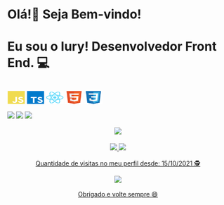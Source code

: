  # Olá!:wave: Seja Bem-vindo!
 # Eu sou o Iury! Desenvolvedor Front End. :computer:
 

  <div style="display: inline_block"><br>
  <img align="center" alt="iury-Js" height="30" width="40" src="https://raw.githubusercontent.com/devicons/devicon/master/icons/javascript/javascript-plain.svg">
  <img align="center" alt="iury-Ts" height="30" width="40" src="https://raw.githubusercontent.com/devicons/devicon/master/icons/typescript/typescript-plain.svg">
  <img align="center" alt="iury-React" height="30" width="40" src="https://raw.githubusercontent.com/devicons/devicon/master/icons/react/react-original.svg">
  <img align="center" alt="iury-HTML" height="30" width="40" src="https://raw.githubusercontent.com/devicons/devicon/master/icons/html5/html5-original.svg">
  <img align="center" alt="iury-CSS" height="30" width="40" src="https://raw.githubusercontent.com/devicons/devicon/master/icons/css3/css3-original.svg">      
 </div>
 
 <br/>
  <div>
  <a href="https://instagram.com/iurymagano" target="_blank"><img src="https://img.shields.io/badge/-Instagram-%23E4405F?style=for-the-badge&logo=instagram&logoColor=white" target="_blank"></a>
 	<a href="https://www.linkedin.com/in/iury-magano-68478a194" target="_blank"><img src="https://img.shields.io/badge/-LinkedIn-%230077B5?style=for-the-badge&logo=linkedin&logoColor=white" target="_blank"></a> 
   <a href = "mailto:iurymagano17@live.com"><img src="https://img.shields.io/badge/-Email-%23333?style=for-the-badge&logo=email&logoColor=white" target="_blank"></a>
  </div>
  <br/>
  
<div align="center">
<img src="https://user-images.githubusercontent.com/88015937/155915790-2d2d7ede-4702-438b-a8f4-e2d78e7df1fc.gif" width="400px" />
</div>
  <br/>
  
<div align="center">
  <a href="https://github.com/iurymagano">
  <img height="180em" src="https://github-readme-stats.vercel.app/api?username=iurymagano&show_icons=true&theme=onedark&include_all_commits=true&count_private=true"/>
  <img height="180em" src="https://github-readme-stats.vercel.app/api/top-langs/?username=iurymagano&layout=compact&langs_count=7&theme=dark"/>
</div>

  <br/>


 <div align="center">
 Quantidade de visitas no meu perfil desde: 15/10/2021 🕵️ <br></p>
<p align="center"> 
   <img alingn="center" src="https://profile-counter.glitch.me/iurymagano/count.svg" />
<div align="center">
Obrigado e volte sempre 😄
<div/>
